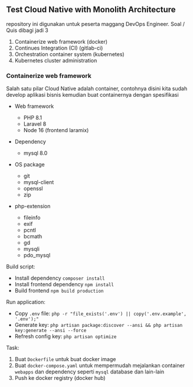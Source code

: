 ## Test Cloud Native with Monolith Architecture

repository ini digunakan untuk peserta maggang DevOps Engineer. Soal / Quis dibagi jadi 3

1. Containerize web framework (docker)
2. Continues Integration (CI) (gitlab-ci)
3. Orchestration container system (kubernetes)
4. Kubernetes cluster administration

### Containerize web framework

Salah satu pilar Cloud Native adalah container, contohnya disini kita sudah develop aplikasi bisnis kemudian buat containernya dengan spesifikasi

- Web framework
    - PHP 8.1
    - Laravel 8
    - Node 16  (frontend laramix)

- Dependency
    - mysql 8.0

- OS package
    - git 
    - mysql-client
    - openssl
    - zip 

- php-extension
    - fileinfo 
    - exif 
    - pcntl 
    - bcmath 
    - gd 
    - mysqli 
    - pdo_mysql

Build script:

- Install dependency `composer install`
- Install frontend dependency `npm install`
- Build frontend `npm build production`

Run application:
- Copy `.env` file: `php -r "file_exists('.env') || copy('.env.example', '.env');"`
- Generate key: `php artisan package:discover --ansi && php artisan key:generate --ansi --force`
- Refresh config key: `php artisan optimize`

Task:
1. Buat `Dockerfile` untuk buat docker image
2. Buat `docker-compose.yaml` untuk mempermudah mejalankan container `webapps` dan dependency seperti `mysql` database dan lain-lain
3. Push ke docker registry (docker hub)